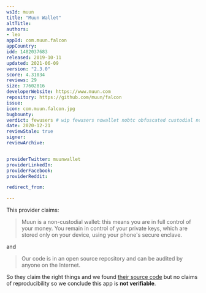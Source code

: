 ```yaml
---
wsId: muun
title: "Muun Wallet"
altTitle: 
authors:
- leo
appId: com.muun.falcon
appCountry: 
idd: 1482037683
released: 2019-10-11
updated: 2021-06-09
version: "2.3.0"
score: 4.31034
reviews: 29
size: 77602816
developerWebsite: https://www.muun.com
repository: https://github.com/muun/falcon
issue: 
icon: com.muun.falcon.jpg
bugbounty: 
verdict: fewusers # wip fewusers nowallet nobtc obfuscated custodial nosource nonverifiable reproducible bounty defunct
date: 2020-12-21
reviewStale: true
signer: 
reviewArchive:


providerTwitter: muunwallet
providerLinkedIn: 
providerFacebook: 
providerReddit: 

redirect_from:

---
```


This provider claims:

> Muun is a non-custodial wallet: this means you are in full control of your
  money. You remain in control of your private keys, which are stored only on
  your device, using your phone's secure enclave.

and

> Our code is in an open source repository and can be audited by anyone on the
  Internet.

So they claim the right things and we found
[their source code](https://github.com/muun/falcon) but no claims of
reproducibility so we conclude this app is **not verifiable**.
